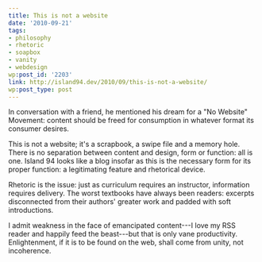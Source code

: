 ```yaml
---
title: This is not a website
date: '2010-09-21'
tags:
- philosophy
- rhetoric
- soapbox
- vanity
- webdesign
wp:post_id: '2203'
link: http://island94.dev/2010/09/this-is-not-a-website/
wp:post_type: post
---
```


In conversation with a friend, he mentioned his dream for a "No Website" Movement: content should be freed for consumption in whatever format its consumer desires.

This is not a website; it's a scrapbook, a swipe file and a memory hole. There is no separation between content and design, form or function: all is one. Island 94 looks like a blog insofar as this is the necessary form for its proper function: a legitimating feature and rhetorical device. 

Rhetoric is the issue: just as curriculum requires an instructor, information requires delivery. The worst textbooks have always been readers: excerpts disconnected from their authors' greater work and padded with soft introductions.

I admit weakness in the face of emancipated content---I love my RSS reader and happily feed the beast---but that is only vane productivity. Enlightenment, if it is to be found on the web, shall come from unity, not incoherence.

